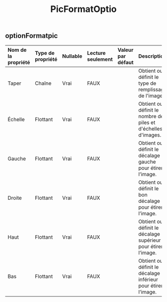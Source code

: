 ﻿---
title: PicFormatOptio
second_title: Aspose.Cells Cloud Documen
type: docs
url: /fr/specification/model/picformatoption/
description: "Aspose.Cells Spécification du modèle cloud : PicFormatOption. Gérez sans effort Excel et d'autres feuilles de calcul avec des fonctionnalités telles que l'ouverture, la génération, l'édition, le fractionnement, la fusion, la comparaison et la conversion."
weight: 50
---
## **optionFormatpic**

 

| Nom de la propriété| Type de propriété| Nullable| Lecture seulement| Valeur par défaut| Description|
|:- |:- |:- |:- |:- |:- |
| Taper| Chaîne| Vrai| FAUX|| Obtient ou définit le type de remplissage de l'image.|
| Échelle| Flottant| Vrai| FAUX|| Obtient ou définit le nombre de piles et d'échelles d'images.|
| Gauche| Flottant| Vrai| FAUX|| Obtient ou définit le décalage gauche pour étirer l’image.|
| Droite| Flottant| Vrai| FAUX|| Obtient ou définit le bon décalage pour étirer l’image.|
| Haut| Flottant| Vrai| FAUX|| Obtient ou définit le décalage supérieur pour étirer l’image.|
| Bas| Flottant| Vrai| FAUX|| Obtient ou définit le décalage inférieur pour étirer l’image.|

